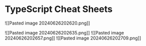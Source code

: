 # TypeScript Cheat Sheets
![[Pasted image 20240626202620.png]]

![[Pasted image 20240626202635.png]]
![[Pasted image 20240626202657.png]]
![[Pasted image 20240626202709.png]]